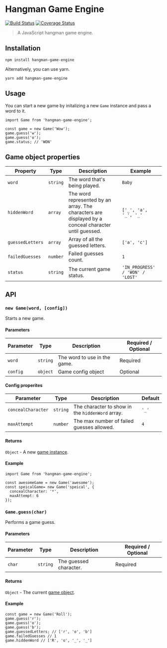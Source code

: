 # Hangman Game Engine

[![Build Status](https://travis-ci.org/guytepper/hangman-game-engine.svg?branch=master)](https://travis-ci.org/guytepper/hangman-game-engine)
[![Coverage Status](https://coveralls.io/repos/github/guytepper/hangman-game-engine/badge.svg?branch=master)](https://coveralls.io/github/guytepper/hangman-game-engine?branch=master)

> A JavaScript hangman game engine.

## Installation

```
npm install hangman-game-engine
```

Alternatively, you can use yarn.

```
yarn add hangman-game-engine
```

## Usage

You can start a new game by initalizing a new `Game` instance and pass a word to it.

```
import Game from 'hangman-game-engine';

const game = new Game('Wow');
game.guess('w');
game.guess('o');
game.status; // 'WON'
```

## Game object properties

| Property         | Type     | Description                                                                                          | Example                          |
| ---------------- | -------- | ---------------------------------------------------------------------------------------------------- | -------------------------------- |
| `word`           | `string` | The word that's being played.                                                                        | `Baby`                           |
| `hiddenWord`     | `array`  | The word represented by an array. The characters are displayed by a conceal character until guessed. | `['_', 'a', '_', '_'`            |
| `guessedLetters` | `array`  | Array of all the guessed letters.                                                                    | `['a', 'c']`                     |
| `failedGuesses`  | `number` | Failed guesses count.                                                                                | `1`                              |
| `status`         | `string` | The current game status.                                                                             | `'IN_PROGRESS' / 'WON' / 'LOST'` |

## API

### `new Game(word, [config])`

Starts a new game.

#### Parameters

| Parameter | Type     | Description                  | Required / Optional |
| --------- | -------- | ---------------------------- | ------------------- |
| `word`    | `string` | The word to use in the game. | Required            |
| `config`  | `object` | Game config object           | Optional            |

#### Config properites

| Parameter          | Type     | Description                                      | Default |
| ------------------ | -------- | ------------------------------------------------ | ------- |
| `concealCharacter` | `string` | The character to show in the `hiddenWord` array. | `'_'`   |
| `maxAttempt`       | `number` | The max number of failed guesses allowed.        | `4`     |

#### Returns

`Object` - A new [game instance](#game-object-properties).

#### Example

```
import Game from 'hangman-game-engine';

const awesomeGame = new Game('awesome');
const speicalGame= new Game('speical', {
  concealCharacter: '*',
  maxAttempt: 6
});
```

### `Game.guess(char)`

Performs a game guess.

#### Parameters

| Parameter | Type     | Description            | Required / Optional |
| --------- | -------- | ---------------------- | ------------------- |
| `char`    | `string` | The guessed character. | Required            |

#### Returns

`Object` - The current [game object](#game-object-properties).

#### Example

```
const game = new Game('Roll');
game.guess('r');
game.guess('o');
game.guess('b');
game.guessedLetters; // ['r', 'o', 'b']
game.failedGuesses // 1
game.hiddenWord // ['R', 'o', '_', '_']
```
